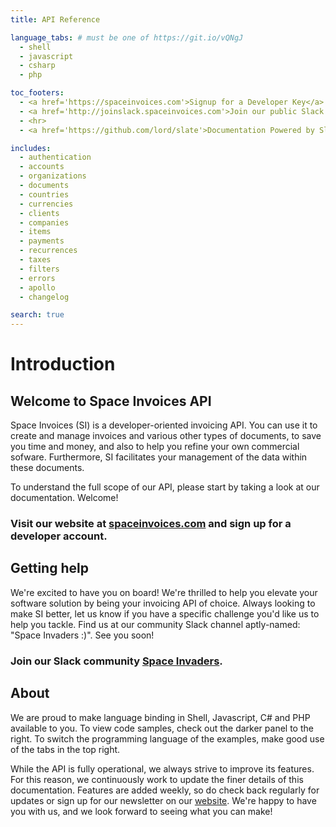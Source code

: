 ```yaml
---
title: API Reference

language_tabs: # must be one of https://git.io/vQNgJ
  - shell
  - javascript
  - csharp
  - php

toc_footers:
  - <a href='https://spaceinvoices.com'>Signup for a Developer Key</a>
  - <a href='http://joinslack.spaceinvoices.com'>Join our public Slack community</a>
  - <hr>
  - <a href='https://github.com/lord/slate'>Documentation Powered by Slate</a>

includes:
  - authentication
  - accounts
  - organizations
  - documents
  - countries
  - currencies
  - clients
  - companies
  - items
  - payments
  - recurrences
  - taxes
  - filters
  - errors
  - apollo
  - changelog

search: true
---
```


# Introduction

## Welcome to Space Invoices API

Space Invoices (SI) is a developer-oriented invoicing API. You can use it to create and manage invoices and various other types of documents, to save you time and money, and also to help you refine your own commercial sofware. Furthermore, SI facilitates your management of the data within these documents.

To understand the full scope of our API, please start by taking a look at our documentation. Welcome!

### Visit our website at [spaceinvoices.com](https://spaceinvoices.com) and sign up for a developer account.

## Getting help

We're excited to have you on board! We're thrilled to help you elevate your software solution by being your invoicing API of choice.
Always looking to make SI better, let us know if you have a specific challenge you'd like us to help you tackle. Find us at our community Slack channel aptly-named: "Space Invaders :)". See you soon!

### Join our Slack community [Space Invaders](http://joinslack.spaceinvoices.com).

## About

We are proud to make language binding in Shell, Javascript, C# and PHP available to you. To view code samples, check out the darker panel to the right. To switch the programming language of the examples, make good use of the tabs in the top right.

While the API is fully operational, we always strive to improve its features. For this reason, we continuously work to update the finer details of this documentation. Features are added weekly, so do check back regularly for updates or sign up for our newsletter on our <a href="http://spaceinvoices.com">website</a>. We're happy to have you with us, and we look forward to seeing what you can make!
